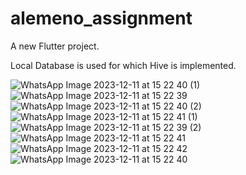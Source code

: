 # alemeno_assignment

A new Flutter project.

Local Database is used for which Hive is implemented.

![WhatsApp Image 2023-12-11 at 15 22 40 (1)](https://github.com/SatwikMohan/alemeno_assignment/assets/101632079/c427f159-a2fe-4d51-a296-6b2651c42c6c)
![WhatsApp Image 2023-12-11 at 15 22 39](https://github.com/SatwikMohan/alemeno_assignment/assets/101632079/c1b2aad5-d5e1-47a7-b2b0-7abf5a39c27b)
![WhatsApp Image 2023-12-11 at 15 22 40 (2)](https://github.com/SatwikMohan/alemeno_assignment/assets/101632079/88c0bdf8-5775-4e46-a394-30983d7db8e4)
![WhatsApp Image 2023-12-11 at 15 22 41 (1)](https://github.com/SatwikMohan/alemeno_assignment/assets/101632079/46a23795-3de9-4ff9-b67d-95cb304c1e1f)
![WhatsApp Image 2023-12-11 at 15 22 39 (2)](https://github.com/SatwikMohan/alemeno_assignment/assets/101632079/600e8526-c647-40a5-9192-ec1d973dcc97)
![WhatsApp Image 2023-12-11 at 15 22 41](https://github.com/SatwikMohan/alemeno_assignment/assets/101632079/61f41388-75eb-47dd-b377-cc7f0072c3b0)
![WhatsApp Image 2023-12-11 at 15 22 42](https://github.com/SatwikMohan/alemeno_assignment/assets/101632079/11f2a061-b95c-44e9-9a03-c255c4a5ad0f)
![WhatsApp Image 2023-12-11 at 15 22 40](https://github.com/SatwikMohan/alemeno_assignment/assets/101632079/5b4b3178-7bb4-4ede-85eb-593b680dc3af)







